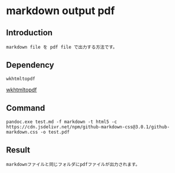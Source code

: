 
# markdown output pdf

## Introduction

    markdown file を pdf file で出力する方法です。  

## Dependency

    wkhtmltopdf  

[wkhtmltopdf](https://wkhtmltopdf.org/)  

## Command

``` shell
pandoc.exe test.md -f markdown -t html5 -c https://cdn.jsdelivr.net/npm/github-markdown-css@3.0.1/github-markdown.css -o test.pdf
```

## Result

    markdownファイルと同じフォルダにpdfファイルが出力されます。  
